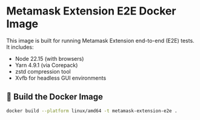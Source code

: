 # Metamask Extension E2E Docker Image

This image is built for running Metamask Extension end-to-end (E2E) tests.  
It includes:

- Node 22.15 (with browsers)
- Yarn 4.9.1 (via Corepack)
- zstd compression tool
- Xvfb for headless GUI environments

## 🚀 Build the Docker Image

```bash
docker build --platform linux/amd64 -t metamask-extension-e2e .
